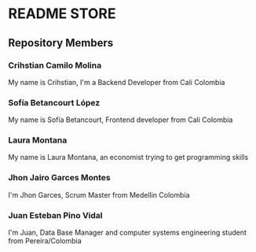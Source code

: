 # README STORE
 
## Repository Members

### Crihstian Camilo Molina

My name is Crihstian, I'm a Backend Developer from Cali Colombia

### Sofía Betancourt López

My name is Sofía Betancourt, Frontend developer from Cali Colombia

### Laura Montana
My name is Laura Montana, an economist trying to get programming skills

### Jhon Jairo Garces Montes

I'm Jhon Garces, Scrum Master from Medellin Colombia

### Juan Esteban Pino Vidal

I'm Juan, Data Base Manager and computer systems engineering student from Pereira/Colombia